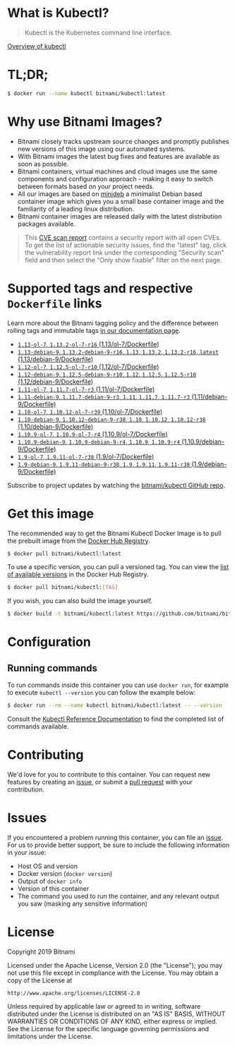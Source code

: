 
# What is Kubectl?

> Kubectl is the Kubernetes command line interface.

[Overview of kubectl](https://kubernetes.io/docs/reference/kubectl/overview/)

# TL;DR;

```bash
$ docker run --name kubectl bitnami/kubectl:latest
```

# Why use Bitnami Images?

* Bitnami closely tracks upstream source changes and promptly publishes new versions of this image using our automated systems.
* With Bitnami images the latest bug fixes and features are available as soon as possible.
* Bitnami containers, virtual machines and cloud images use the same components and configuration approach - making it easy to switch between formats based on your project needs.
* All our images are based on [minideb](https://github.com/bitnami/minideb) a minimalist Debian based container image which gives you a small base container image and the familiarity of a leading linux distribution.
* Bitnami container images are released daily with the latest distribution packages available.


> This [CVE scan report](https://quay.io/repository/bitnami/kubectl?tab=tags) contains a security report with all open CVEs. To get the list of actionable security issues, find the "latest" tag, click the vulnerability report link under the corresponding "Security scan" field and then select the "Only show fixable" filter on the next page.

# Supported tags and respective `Dockerfile` links

Learn more about the Bitnami tagging policy and the difference between rolling tags and immutable tags [in our documentation page](https://docs.bitnami.com/containers/how-to/understand-rolling-tags-containers/).


* [`1.13-ol-7`, `1.13.2-ol-7-r16` (1.13/ol-7/Dockerfile)](https://github.com/bitnami/bitnami-docker-kubectl/blob/1.13.2-ol-7-r16/1.13/ol-7/Dockerfile)
* [`1.13-debian-9`, `1.13.2-debian-9-r16`, `1.13`, `1.13.2`, `1.13.2-r16`, `latest` (1.13/debian-9/Dockerfile)](https://github.com/bitnami/bitnami-docker-kubectl/blob/1.13.2-debian-9-r16/1.13/debian-9/Dockerfile)
* [`1.12-ol-7`, `1.12.5-ol-7-r10` (1.12/ol-7/Dockerfile)](https://github.com/bitnami/bitnami-docker-kubectl/blob/1.12.5-ol-7-r10/1.12/ol-7/Dockerfile)
* [`1.12-debian-9`, `1.12.5-debian-9-r10`, `1.12`, `1.12.5`, `1.12.5-r10` (1.12/debian-9/Dockerfile)](https://github.com/bitnami/bitnami-docker-kubectl/blob/1.12.5-debian-9-r10/1.12/debian-9/Dockerfile)
* [`1.11-ol-7`, `1.11.7-ol-7-r3` (1.11/ol-7/Dockerfile)](https://github.com/bitnami/bitnami-docker-kubectl/blob/1.11.7-ol-7-r3/1.11/ol-7/Dockerfile)
* [`1.11-debian-9`, `1.11.7-debian-9-r3`, `1.11`, `1.11.7`, `1.11.7-r3` (1.11/debian-9/Dockerfile)](https://github.com/bitnami/bitnami-docker-kubectl/blob/1.11.7-debian-9-r3/1.11/debian-9/Dockerfile)
* [`1.10-ol-7`, `1.10.12-ol-7-r39` (1.10/ol-7/Dockerfile)](https://github.com/bitnami/bitnami-docker-kubectl/blob/1.10.12-ol-7-r39/1.10/ol-7/Dockerfile)
* [`1.10-debian-9`, `1.10.12-debian-9-r38`, `1.10`, `1.10.12`, `1.10.12-r38` (1.10/debian-9/Dockerfile)](https://github.com/bitnami/bitnami-docker-kubectl/blob/1.10.12-debian-9-r38/1.10/debian-9/Dockerfile)
* [`1.10.9-ol-7`, `1.10.9-ol-7-r4` (1.10.9/ol-7/Dockerfile)](https://github.com/bitnami/bitnami-docker-kubectl/blob/1.10.9-ol-7-r4/1.10.9/ol-7/Dockerfile)
* [`1.10.9-debian-9`, `1.10.9-debian-9-r4`, `1.10.9`, `1.10.9-r4` (1.10.9/debian-9/Dockerfile)](https://github.com/bitnami/bitnami-docker-kubectl/blob/1.10.9-debian-9-r4/1.10.9/debian-9/Dockerfile)
* [`1.9-ol-7`, `1.9.11-ol-7-r38` (1.9/ol-7/Dockerfile)](https://github.com/bitnami/bitnami-docker-kubectl/blob/1.9.11-ol-7-r38/1.9/ol-7/Dockerfile)
* [`1.9-debian-9`, `1.9.11-debian-9-r38`, `1.9`, `1.9.11`, `1.9.11-r38` (1.9/debian-9/Dockerfile)](https://github.com/bitnami/bitnami-docker-kubectl/blob/1.9.11-debian-9-r38/1.9/debian-9/Dockerfile)

Subscribe to project updates by watching the [bitnami/kubectl GitHub repo](https://github.com/bitnami/bitnami-docker-kubectl).

# Get this image

The recommended way to get the Bitnami Kubectl Docker Image is to pull the prebuilt image from the [Docker Hub Registry](https://hub.docker.com/r/bitnami/kubectl).

```bash
$ docker pull bitnami/kubectl:latest
```

To use a specific version, you can pull a versioned tag. You can view the [list of available versions](https://hub.docker.com/r/bitnami/kubectl/tags/) in the Docker Hub Registry.

```bash
$ docker pull bitnami/kubectl:[TAG]
```

If you wish, you can also build the image yourself.

```bash
$ docker build -t bitnami/kubectl:latest https://github.com/bitnami/bitnami-docker-kubectl.git
```

# Configuration

## Running commands

To run commands inside this container you can use `docker run`, for example to execute `kubectl --version` you can follow the example below:

```bash
$ docker run --rm --name kubectl bitnami/kubectl:latest -- --version
```

Consult the [Kubectl Reference Documentation](https://kubernetes.io/docs/reference/generated/kubectl/kubectl-commands) to find the completed list of commands available.

# Contributing

We'd love for you to contribute to this container. You can request new features by creating an [issue](https://github.com/bitnami/bitnami-docker-kubectl/issues), or submit a [pull request](https://github.com/bitnami/bitnami-docker-kubectl/pulls) with your contribution.

# Issues

If you encountered a problem running this container, you can file an [issue](https://github.com/bitnami/bitnami-docker-kubectl/issues). For us to provide better support, be sure to include the following information in your issue:

- Host OS and version
- Docker version (`docker version`)
- Output of `docker info`
- Version of this container
- The command you used to run the container, and any relevant output you saw (masking any sensitive information)

# License

Copyright 2019 Bitnami

Licensed under the Apache License, Version 2.0 (the "License");
you may not use this file except in compliance with the License.
You may obtain a copy of the License at

    http://www.apache.org/licenses/LICENSE-2.0

Unless required by applicable law or agreed to in writing, software
distributed under the License is distributed on an "AS IS" BASIS,
WITHOUT WARRANTIES OR CONDITIONS OF ANY KIND, either express or implied.
See the License for the specific language governing permissions and
limitations under the License.
